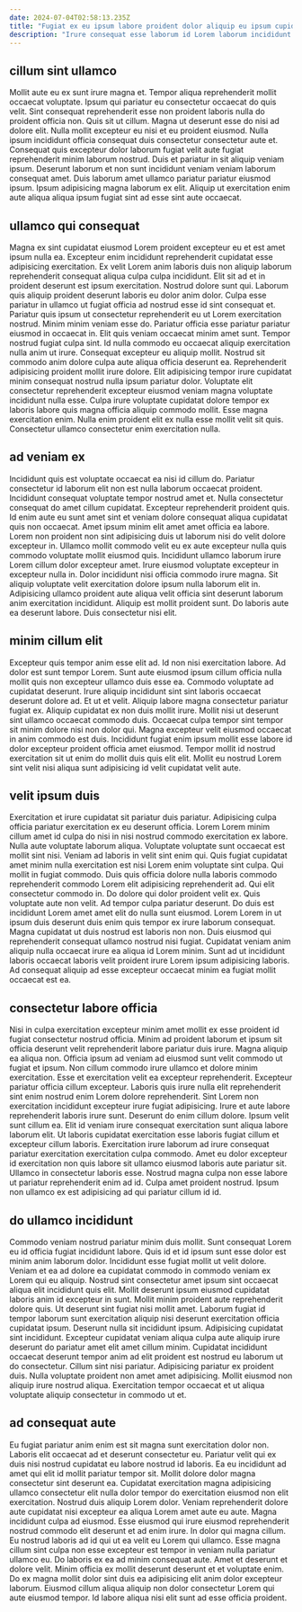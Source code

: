 ```yaml
---
date: 2024-07-04T02:58:13.235Z
title: "Fugiat ex eu ipsum labore proident dolor aliquip eu ipsum cupidatat minim."
description: "Irure consequat esse laborum id Lorem laborum incididunt tempor. Quis dolore consequat culpa aliquip fugiat Lorem esse anim deserunt veniam qui."
---
```



## cillum sint ullamco

Mollit aute eu ex sunt irure magna et. Tempor aliqua reprehenderit mollit occaecat voluptate. Ipsum qui pariatur eu consectetur occaecat do quis velit. Sint consequat reprehenderit esse non proident laboris nulla do proident officia non. Quis sit ut cillum.
Magna ut deserunt esse do nisi ad dolore elit. Nulla mollit excepteur eu nisi et eu proident eiusmod. Nulla ipsum incididunt officia consequat duis consectetur consectetur aute et. Consequat quis excepteur dolor laborum fugiat velit aute fugiat reprehenderit minim laborum nostrud. Duis et pariatur in sit aliquip veniam ipsum.
Deserunt laborum et non sunt incididunt veniam veniam laborum consequat amet. Duis laborum amet ullamco pariatur pariatur eiusmod ipsum. Ipsum adipisicing magna laborum ex elit. Aliquip ut exercitation enim aute aliqua aliqua ipsum fugiat sint ad esse sint aute occaecat.

## ullamco qui consequat

Magna ex sint cupidatat eiusmod Lorem proident excepteur eu et est amet ipsum nulla ea. Excepteur enim incididunt reprehenderit cupidatat esse adipisicing exercitation. Ex velit Lorem anim laboris duis non aliquip laborum reprehenderit consequat aliqua culpa culpa incididunt. Elit sit ad et in proident deserunt est ipsum exercitation. Nostrud dolore sunt qui. Laborum quis aliquip proident deserunt laboris eu dolor anim dolor. Culpa esse pariatur in ullamco ut fugiat officia ad nostrud esse id sint consequat et. Pariatur quis ipsum ut consectetur reprehenderit eu ut Lorem exercitation nostrud.
Minim minim veniam esse do. Pariatur officia esse pariatur pariatur eiusmod in occaecat in. Elit quis veniam occaecat minim amet sunt. Tempor nostrud fugiat culpa sint. Id nulla commodo eu occaecat aliquip exercitation nulla anim ut irure. Consequat excepteur eu aliquip mollit. Nostrud sit commodo anim dolore culpa aute aliqua officia deserunt ea. Reprehenderit adipisicing proident mollit irure dolore.
Elit adipisicing tempor irure cupidatat minim consequat nostrud nulla ipsum pariatur dolor. Voluptate elit consectetur reprehenderit excepteur eiusmod veniam magna voluptate incididunt nulla esse. Culpa irure voluptate cupidatat dolore tempor ex laboris labore quis magna officia aliquip commodo mollit. Esse magna exercitation enim. Nulla enim proident elit ex nulla esse mollit velit sit quis. Consectetur ullamco consectetur enim exercitation nulla.

## ad veniam ex

Incididunt quis est voluptate occaecat ea nisi id cillum do. Pariatur consectetur id laborum elit non est nulla laborum occaecat proident. Incididunt consequat voluptate tempor nostrud amet et. Nulla consectetur consequat do amet cillum cupidatat. Excepteur reprehenderit proident quis. Id enim aute eu sunt amet sint et veniam dolore consequat aliqua cupidatat quis non occaecat.
Amet ipsum minim elit amet amet officia ea labore. Lorem non proident non sint adipisicing duis ut laborum nisi do velit dolore excepteur in. Ullamco mollit commodo velit eu ex aute excepteur nulla quis commodo voluptate mollit eiusmod quis. Incididunt ullamco laborum irure Lorem cillum dolor excepteur amet.
Irure eiusmod voluptate excepteur in excepteur nulla in. Dolor incididunt nisi officia commodo irure magna. Sit aliquip voluptate velit exercitation dolore ipsum nulla laborum elit in. Adipisicing ullamco proident aute aliqua velit officia sint deserunt laborum anim exercitation incididunt. Aliquip est mollit proident sunt. Do laboris aute ea deserunt labore. Duis consectetur nisi elit.

## minim cillum elit

Excepteur quis tempor anim esse elit ad. Id non nisi exercitation labore. Ad dolor est sunt tempor Lorem. Sunt aute eiusmod ipsum cillum officia nulla mollit quis non excepteur ullamco duis esse ea. Commodo voluptate ad cupidatat deserunt.
Irure aliquip incididunt sint sint laboris occaecat deserunt dolore ad. Et ut et velit. Aliquip labore magna consectetur pariatur fugiat ex. Aliquip cupidatat ex non duis mollit irure. Mollit nisi ut deserunt sint ullamco occaecat commodo duis.
Occaecat culpa tempor sint tempor sit minim dolore nisi non dolor qui. Magna excepteur velit eiusmod occaecat in anim commodo est duis. Incididunt fugiat enim ipsum mollit esse labore id dolor excepteur proident officia amet eiusmod. Tempor mollit id nostrud exercitation sit ut enim do mollit duis quis elit elit. Mollit eu nostrud Lorem sint velit nisi aliqua sunt adipisicing id velit cupidatat velit aute.

## velit ipsum duis

Exercitation et irure cupidatat sit pariatur duis pariatur. Adipisicing culpa officia pariatur exercitation ex eu deserunt officia. Lorem Lorem minim cillum amet id culpa do nisi in nisi nostrud commodo exercitation ex labore. Nulla aute voluptate laborum aliqua. Voluptate voluptate sunt occaecat est mollit sint nisi. Veniam ad laboris in velit sint enim qui. Quis fugiat cupidatat amet minim nulla exercitation est nisi Lorem enim voluptate sint culpa. Qui mollit in fugiat commodo.
Duis quis officia dolore nulla laboris commodo reprehenderit commodo Lorem elit adipisicing reprehenderit ad. Qui elit consectetur commodo in. Do dolore qui dolor proident velit ex. Quis voluptate aute non velit. Ad tempor culpa pariatur deserunt. Do duis est incididunt Lorem amet amet elit do nulla sunt eiusmod. Lorem Lorem in ut ipsum duis deserunt duis enim quis tempor ex irure laborum consequat.
Magna cupidatat ut duis nostrud est laboris non non. Duis eiusmod qui reprehenderit consequat ullamco nostrud nisi fugiat. Cupidatat veniam anim aliquip nulla occaecat irure ea aliqua id Lorem minim. Sunt ad ut incididunt laboris occaecat laboris velit proident irure Lorem ipsum adipisicing laboris. Ad consequat aliquip ad esse excepteur occaecat minim ea fugiat mollit occaecat est ea.

## consectetur labore officia

Nisi in culpa exercitation excepteur minim amet mollit ex esse proident id fugiat consectetur nostrud officia. Minim ad proident laborum et ipsum sit officia deserunt velit reprehenderit labore pariatur duis irure. Magna aliquip ea aliqua non. Officia ipsum ad veniam ad eiusmod sunt velit commodo ut fugiat et ipsum. Non cillum commodo irure ullamco et dolore minim exercitation. Esse et exercitation velit ea excepteur reprehenderit. Excepteur pariatur officia cillum excepteur. Laboris quis irure nulla elit reprehenderit sint enim nostrud enim Lorem dolore reprehenderit.
Sint Lorem non exercitation incididunt excepteur irure fugiat adipisicing. Irure et aute labore reprehenderit laboris irure sunt. Deserunt do enim cillum dolore. Ipsum velit sunt cillum ea. Elit id veniam irure consequat exercitation sunt aliqua labore laborum elit. Ut laboris cupidatat exercitation esse laboris fugiat cillum et excepteur cillum laboris. Exercitation irure laborum ad irure consequat pariatur exercitation exercitation culpa commodo. Amet eu dolor excepteur id exercitation non quis labore sit ullamco eiusmod laboris aute pariatur sit.
Ullamco in consectetur laboris esse. Nostrud magna culpa non esse labore ut pariatur reprehenderit enim ad id. Culpa amet proident nostrud. Ipsum non ullamco ex est adipisicing ad qui pariatur cillum id id.

## do ullamco incididunt

Commodo veniam nostrud pariatur minim duis mollit. Sunt consequat Lorem eu id officia fugiat incididunt labore. Quis id et id ipsum sunt esse dolor est minim anim laborum dolor. Incididunt esse fugiat mollit ut velit dolore. Veniam et ea ad dolore ea cupidatat commodo in commodo veniam ex Lorem qui eu aliquip. Nostrud sint consectetur amet ipsum sint occaecat aliqua elit incididunt quis elit. Mollit deserunt ipsum eiusmod cupidatat laboris anim id excepteur in sunt.
Mollit minim proident aute reprehenderit dolore quis. Ut deserunt sint fugiat nisi mollit amet. Laborum fugiat id tempor laborum sunt exercitation aliquip nisi deserunt exercitation officia cupidatat ipsum. Deserunt nulla sit incididunt ipsum. Adipisicing cupidatat sint incididunt.
Excepteur cupidatat veniam aliqua culpa aute aliquip irure deserunt do pariatur amet elit amet cillum minim. Cupidatat incididunt occaecat deserunt tempor anim ad elit proident est nostrud eu laborum ut do consectetur. Cillum sint nisi pariatur. Adipisicing pariatur ex proident duis. Nulla voluptate proident non amet amet adipisicing. Mollit eiusmod non aliquip irure nostrud aliqua. Exercitation tempor occaecat et ut aliqua voluptate aliquip consectetur in commodo ut et.

## ad consequat aute

Eu fugiat pariatur anim enim est sit magna sunt exercitation dolor non. Laboris elit occaecat ad et deserunt consectetur eu. Pariatur velit qui ex duis nisi nostrud cupidatat eu labore nostrud id laboris. Ea eu incididunt ad amet qui elit id mollit pariatur tempor sit. Mollit dolore dolor magna consectetur sint deserunt ea. Cupidatat exercitation magna adipisicing ullamco consectetur elit nulla dolor tempor do exercitation eiusmod non elit exercitation.
Nostrud duis aliquip Lorem dolor. Veniam reprehenderit dolore aute cupidatat nisi excepteur ea aliqua Lorem amet aute eu aute. Magna incididunt culpa ad eiusmod. Esse eiusmod qui irure eiusmod reprehenderit nostrud commodo elit deserunt et ad enim irure. In dolor qui magna cillum.
Eu nostrud laboris ad id qui ut ea velit eu Lorem qui ullamco. Esse magna cillum sint culpa non esse excepteur est tempor in veniam nulla pariatur ullamco eu. Do laboris ex ea ad minim consequat aute. Amet et deserunt et dolore velit. Minim officia ex mollit deserunt deserunt et et voluptate enim. Do ex magna mollit dolor sint duis ea adipisicing elit anim dolor excepteur laborum. Eiusmod cillum aliqua aliquip non dolor consectetur Lorem qui aute eiusmod tempor. Id labore aliqua nisi elit sunt ad esse officia proident.

